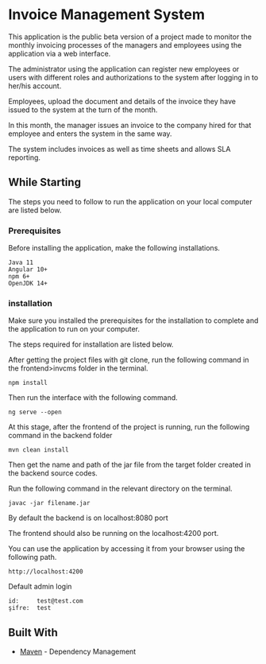 # Invoice Management System

   This application is the public beta version of a project made to monitor the monthly invoicing processes of the managers and employees using the application via a     web interface.
 
   The administrator using the application can register new employees or users with different roles and authorizations to the system after logging in to her/his account.
   
   Employees, upload the document and details of the invoice they have issued to the system at the turn of the month.
   
   In this month, the manager issues an invoice to the company hired for that employee and enters the system in the same way.
   
   The system includes invoices as well as time sheets and allows SLA reporting.
 
## While Starting

The steps you need to follow to run the application on your local computer are listed below.

### Prerequisites

Before installing the application, make the following installations.

```
Java 11
Angular 10+
npm 6+
OpenJDK 14+
```

### installation

Make sure you installed the prerequisites for the installation to complete and the application to run on your computer.

The steps required for installation are listed below.

After getting the project files with git clone, run the following command in the frontend>invcms folder in the terminal.

```
npm install
```

Then run the interface with the following command.

```
ng serve --open
```

At this stage, after the frontend of the project is running, run the following command in the backend folder
 
```
mvn clean install
```

Then get the name and path of the jar file from the target folder created in the backend source codes.

Run the following command in the relevant directory on the terminal.

```
javac -jar filename.jar
```

By default the backend is on localhost:8080 port

The frontend should also be running on the localhost:4200 port.

You can use the application by accessing it from your browser using the following path.

```
http://localhost:4200
```

Default admin login

```
id: 	test@test.com
şifre:  test
```

## Built With

* [Maven](https://maven.apache.org/) - Dependency Management



